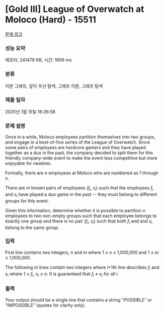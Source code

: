 # [Gold III] League of Overwatch at Moloco (Hard) - 15511 

[문제 링크](https://www.acmicpc.net/problem/15511) 

### 성능 요약

메모리: 241476 KB, 시간: 1856 ms

### 분류

이분 그래프, 깊이 우선 탐색, 그래프 이론, 그래프 탐색

### 제출 일자

2025년 1월 15일 16:26:58

### 문제 설명

<p>Once in a while, Moloco employees partition themselves into two groups, and engage in a best-of-five series of the League of Overwatch. Since some pairs of employees are hardcore gamers and they have played together as a duo in the past, the company decided to split them for this friendly company-wide event to make the event less competitive but more enjoyable for newbies.</p>

<p>Formally, there are <em>n</em> employees at Moloco who are numbered as 1 through <em>n</em>. </p>

<p>There are <em>m</em> known pairs of employees (<em>f<sub>i</sub></em>, <em>s<sub>i</sub></em>) such that the employees <em>f<sub>i</sub></em> and <em>s<sub>i</sub></em> have played a duo game in the past -- they must belong to different groups for this event.</p>

<p>Given this information, determine whether it is possible to partition <em>n</em> employees to two non-empty groups such that each employee belongs to exactly one group and there is no pair (<em>f<sub>i</sub></em>, <em>s<sub>i</sub></em>) such that both <em>f<sub>i</sub></em> and and <em>s<sub>i</sub></em> belong to the same group.</p>

### 입력 

 <p>First line contains two integers, <em>n</em> and <em>m</em> where 1 ≤ <em>n</em> ≤ 1,000,000 and 1 ≤ <em>m</em> ≤ 1,000,000.</p>

<p>The following <em>m</em> lines contain two integers where <em>i</em>+1th line describes <em>f<sub>i</sub></em> and <em>s<sub>i</sub></em> where 1 ≤ <em>f<sub>i</sub></em>, <em>s<sub>i</sub></em> ≤ <em>n</em>. It is guaranteed that <em>f<sub>i</sub></em> ≠ <em>s<sub>i</sub></em> for all <em>i</em>.</p>

### 출력 

 <p>Your output should be a single line that contains a string "POSSIBLE" or "IMPOSSIBLE" (quotes for clarity only). </p>

